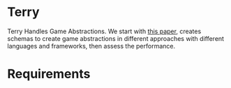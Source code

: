 # Terry

Terry Handles Game Abstractions. We start with [this paper](http://www.cs.cmu.edu/~sandholm/game%20abstraction.aaai15SMT.pdf), creates schemas to create game abstractions in different approaches with different languages and frameworks, then assess the performance.

# Requirements
